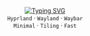 <p align="center">
  <a href="https://git.io/typing-svg"><img src="https://readme-typing-svg.demolab.com?font=Fira+Code&size=32&pause=1000&color=00FFD1&background=00000000&center=true&vCenter=true&width=500&height=60&lines=frgnc-subash's+dots" alt="Typing SVG" /></a>
  <br>
  <code>Hyprland</code> · <code>Wayland</code> · <code>Waybar</code>
  <br>
  <code>Minimal</code> · <code>Tiling</code> · <code>Fast</code>
</p>